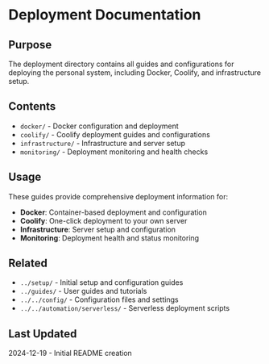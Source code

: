 # Deployment Documentation

## Purpose
The deployment directory contains all guides and configurations for deploying the personal system, including Docker, Coolify, and infrastructure setup.

## Contents
- `docker/` - Docker configuration and deployment
- `coolify/` - Coolify deployment guides and configurations
- `infrastructure/` - Infrastructure and server setup
- `monitoring/` - Deployment monitoring and health checks

## Usage
These guides provide comprehensive deployment information for:

- **Docker**: Container-based deployment and configuration
- **Coolify**: One-click deployment to your own server
- **Infrastructure**: Server setup and configuration
- **Monitoring**: Deployment health and status monitoring

## Related
- `../setup/` - Initial setup and configuration guides
- `../guides/` - User guides and tutorials
- `../../config/` - Configuration files and settings
- `../../automation/serverless/` - Serverless deployment scripts

## Last Updated
2024-12-19 - Initial README creation
